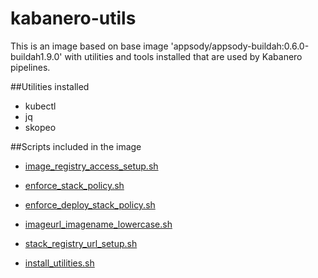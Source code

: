 # kabanero-utils

This is an image based on base image 'appsody/appsody-buildah:0.6.0-buildah1.9.0' with utilities and tools installed that are used by Kabanero pipelines.

##Utilities installed
- kubectl
- jq
- skopeo


##Scripts included in the image

 - [image_registry_access_setup.sh](https://github.com/kabanero-io/kabanero-pipelines/blob/master/pipelines/docker/kabanero-utils/scripts/image_registry_access_setup.sh)      
 
 - [enforce_stack_policy.sh](https://github.com/kabanero-io/kabanero-pipelines/blob/master/pipelines/docker/kabanero-utils/scripts/enforce_stack_policy.sh)
 
 
 - [enforce_deploy_stack_policy.sh](https://github.com/kabanero-io/kabanero-pipelines/blob/master/pipelines/docker/kabanero-utils/scripts/enforce_deploy_stack_policy.sh)
 
 
 - [imageurl_imagename_lowercase.sh](https://github.com/kabanero-io/kabanero-pipelines/blob/master/pipelines/docker/kabanero-utils/scripts/imageurl_imagename_lowercase.sh)
 
 
 - [stack_registry_url_setup.sh](https://github.com/kabanero-io/kabanero-pipelines/blob/master/pipelines/docker/kabanero-utils/scripts/stack_registry_url_setup.sh)
 
 
 - [install_utilities.sh](https://github.com/kabanero-io/kabanero-pipelines/blob/master/pipelines/docker/kabanero-utils/scripts/install_utilities.sh)

